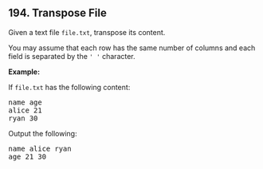 ## 194. Transpose File

<p>Given a text file <code>file.txt</code>, transpose its content.</p>

<p>You may assume that each row has the same number of columns and each field is separated by the <code>&#39; &#39;</code> character.</p>

<p><strong>Example:</strong></p>

<p>If <code>file.txt</code> has the following content:</p>

<pre>
name age
alice 21
ryan 30
</pre>

<p>Output the following:</p>

<pre>
name alice ryan
age 21 30
</pre>

<p>&nbsp;</p>
